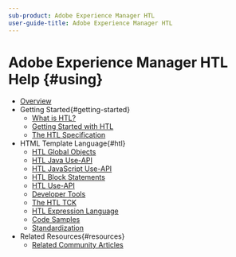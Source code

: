 ```yaml
---
sub-product: Adobe Experience Manager HTL
user-guide-title: Adobe Experience Manager HTL
---
```


# Adobe Experience Manager HTL Help {#using}

+ [Overview](overview.md)
+ Getting Started{#getting-started}
  + [What is HTL?](update.md)
  + [Getting Started with HTL](getting-started.md)
  + [The HTL Specification](htl-specification.md)
+ HTML Template Language{#htl}
  + [HTL Global Objects](global-objects.md)
  + [HTL Java Use-API](use-api-java.md)
  + [HTL JavaScript Use-API](use-api-javascript.md)
  + [HTL Block Statements](block-statements.md)
  + [HTL Use-API](use-api.md)
  + [Developer Tools](dev-tools.md)
  + [The HTL TCK](htl-tck.md)
  + [HTL Expression Language](expression-language.md)
  + [Code Samples](code-samples.md)
  + [Standardization](standardization.md)
+ Related Resources{#resources}
  + [Related Community Articles](related-community-articles.md)
